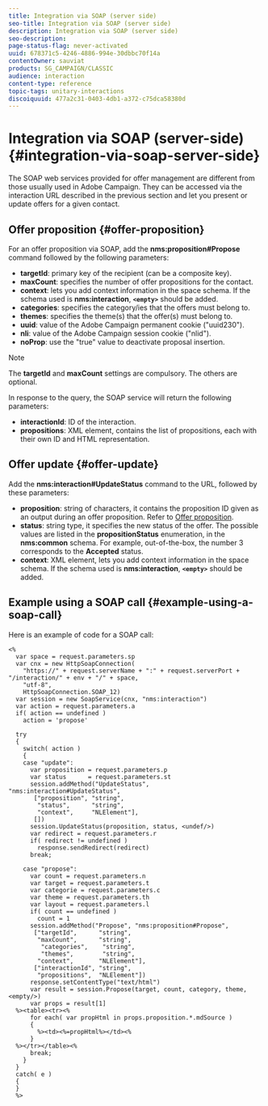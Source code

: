 ```yaml
---
title: Integration via SOAP (server side)
seo-title: Integration via SOAP (server side)
description: Integration via SOAP (server side)
seo-description: 
page-status-flag: never-activated
uuid: 678371c5-4246-4886-994e-30dbbc70f14a
contentOwner: sauviat
products: SG_CAMPAIGN/CLASSIC
audience: interaction
content-type: reference
topic-tags: unitary-interactions
discoiquuid: 477a2c31-0403-4db1-a372-c75dca58380d
---
```


# Integration via SOAP (server-side){#integration-via-soap-server-side}

The SOAP web services provided for offer management are different from those usually used in Adobe Campaign. They can be accessed via the interaction URL described in the previous section and let you present or update offers for a given contact.

## Offer proposition {#offer-proposition}

For an offer proposition via SOAP, add the **nms:proposition#Propose** command followed by the following parameters:

* **targetId**: primary key of the recipient (can be a composite key). 
* **maxCount**: specifies the number of offer propositions for the contact.
* **context**: lets you add context information in the space schema. If the schema used is **nms:interaction**, **`<empty>`** should be added.
* **categories**: specifies the category/ies that the offers must belong to.
* **themes**: specifies the theme(s) that the offer(s) must belong to.
* **uuid**: value of the Adobe Campaign permanent cookie ("uuid230").
* **nli**: value of the Adobe Campaign session cookie ("nlid").
* **noProp**: use the "true" value to deactivate proposal insertion.

>[!NOTE]
>
>The **targetId** and **maxCount** settings are compulsory. The others are optional.

In response to the query, the SOAP service will return the following parameters:

* **interactionId**: ID of the interaction.
* **propositions**: XML element, contains the list of propositions, each with their own ID and HTML representation.

## Offer update {#offer-update}

Add the **nms:interaction#UpdateStatus** command to the URL, followed by these parameters:

* **proposition**: string of characters, it contains the proposition ID given as an output during an offer proposition. Refer to [Offer proposition](#offer-proposition).
* **status**: string type, it specifies the new status of the offer. The possible values are listed in the **propositionStatus** enumeration, in the **nms:common** schema. For example, out-of-the-box, the number 3 corresponds to the **Accepted** status.
* **context**: XML element, lets you add context information in the space schema. If the schema used is **nms:interaction**, **`<empty>`** should be added.

## Example using a SOAP call {#example-using-a-soap-call}

Here is an example of code for a SOAP call:

```
<%
  var space = request.parameters.sp
  var cnx = new HttpSoapConnection(
    "https://" + request.serverName + ":" + request.serverPort + "/interaction/" + env + "/" + space,
    "utf-8",
    HttpSoapConnection.SOAP_12)
  var session = new SoapService(cnx, "nms:interaction")
  var action = request.parameters.a
  if( action == undefined )
    action = 'propose'

  try
  {
    switch( action )
    {
    case "update":
      var proposition = request.parameters.p
      var status      = request.parameters.st
      session.addMethod("UpdateStatus", "nms:interaction#UpdateStatus",
       ["proposition", "string",
        "status",      "string",
        "context",     "NLElement"],
       [])
      session.UpdateStatus(proposition, status, <undef/>)
      var redirect = request.parameters.r
      if( redirect != undefined )
        response.sendRedirect(redirect)
      break;

    case "propose":
      var count = request.parameters.n
      var target = request.parameters.t
      var categorie = request.parameters.c
      var theme = request.parameters.th
      var layout = request.parameters.l
      if( count == undefined )
        count = 1
      session.addMethod("Propose", "nms:proposition#Propose",
       ["targetId",      "string",
        "maxCount",      "string",
         "categories",    "string",
         "themes",        "string",
        "context",       "NLElement"],
       ["interactionId", "string",
        "propositions",  "NLElement"])
      response.setContentType("text/html")
      var result = session.Propose(target, count, category, theme, <empty/>)
      var props = result[1]
  %><table><tr><%
      for each( var propHtml in props.proposition.*.mdSource )
      {
        %><td><%=propHtml%></td><%
      }
  %></tr></table><%
      break;
    }
  }
  catch( e )
  {
  }
  %>
```
